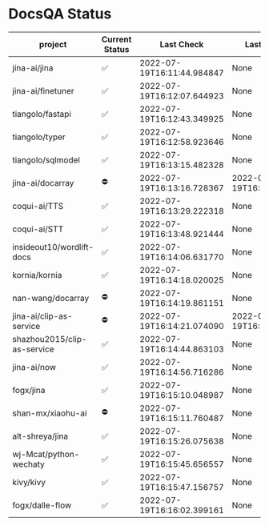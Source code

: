 # DocsQA Status

|          project          |Current Status|        Last Check        |      Last Downtime       |
|---------------------------|--------------|--------------------------|--------------------------|
|jina-ai/jina               |✅            |2022-07-19T16:11:44.984847|None                      |
|jina-ai/finetuner          |✅            |2022-07-19T16:12:07.644923|None                      |
|tiangolo/fastapi           |✅            |2022-07-19T16:12:43.349925|None                      |
|tiangolo/typer             |✅            |2022-07-19T16:12:58.923646|None                      |
|tiangolo/sqlmodel          |✅            |2022-07-19T16:13:15.482328|None                      |
|jina-ai/docarray           |⛔️           |2022-07-19T16:13:16.728367|2022-07-19T16:13:16.728348|
|coqui-ai/TTS               |✅            |2022-07-19T16:13:29.222318|None                      |
|coqui-ai/STT               |✅            |2022-07-19T16:13:48.921444|None                      |
|insideout10/wordlift-docs  |✅            |2022-07-19T16:14:06.631770|None                      |
|kornia/kornia              |✅            |2022-07-19T16:14:18.020025|None                      |
|nan-wang/docarray          |⛔️           |2022-07-19T16:14:19.861151|None                      |
|jina-ai/clip-as-service    |⛔️           |2022-07-19T16:14:21.074090|2022-07-19T16:14:21.074070|
|shazhou2015/clip-as-service|✅            |2022-07-19T16:14:44.863103|None                      |
|jina-ai/now                |✅            |2022-07-19T16:14:56.716286|None                      |
|fogx/jina                  |✅            |2022-07-19T16:15:10.048987|None                      |
|shan-mx/xiaohu-ai          |⛔️           |2022-07-19T16:15:11.760487|None                      |
|alt-shreya/jina            |✅            |2022-07-19T16:15:26.075638|None                      |
|wj-Mcat/python-wechaty     |✅            |2022-07-19T16:15:45.656557|None                      |
|kivy/kivy                  |✅            |2022-07-19T16:15:47.156757|None                      |
|fogx/dalle-flow            |✅            |2022-07-19T16:16:02.399161|None                      |
